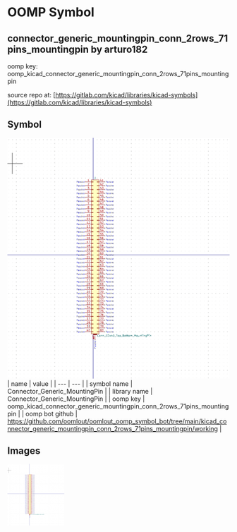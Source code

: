 # OOMP Symbol  
## connector_generic_mountingpin_conn_2rows_71pins_mountingpin  by arturo182  
  
oomp key: oomp_kicad_connector_generic_mountingpin_conn_2rows_71pins_mountingpin  
  
source repo at: [https://gitlab.com/kicad/libraries/kicad-symbols](https://gitlab.com/kicad/libraries/kicad-symbols)  
## Symbol  
  
[![working.png](working_600.png)](working.png)  
| name | value | 
| --- | --- | 
| symbol name | Connector_Generic_MountingPin | 
| library name | Connector_Generic_MountingPin | 
| oomp key | oomp_kicad_connector_generic_mountingpin_conn_2rows_71pins_mountingpin | 
| oomp bot github | https://github.com/oomlout/oomlout_oomp_symbol_bot/tree/main/kicad_connector_generic_mountingpin_conn_2rows_71pins_mountingpin/working | 
## Images  
  
[![working.png](working_140.png)](working.png)  
